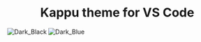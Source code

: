 <h1 align="center">Kappu theme for VS Code </h1>


![Dark_Black](https://user-images.githubusercontent.com/43600997/177200160-c471f860-80f6-4849-aa2e-19f1dfc4f04d.PNG)
![Dark_Blue](https://user-images.githubusercontent.com/43600997/177200167-ca5df52b-b50b-4911-8374-a786d73ce987.PNG)
